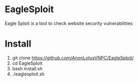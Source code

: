 # EagleSploit
Eagle Sploit is a tool to check website security vulnerabilities
# Install
1. git clone https://github.com/AnonLotusVNPC/EagleSploit/
2. cd EagleSploit
3. bash install.sh
4. ./eaglesploit.sh
